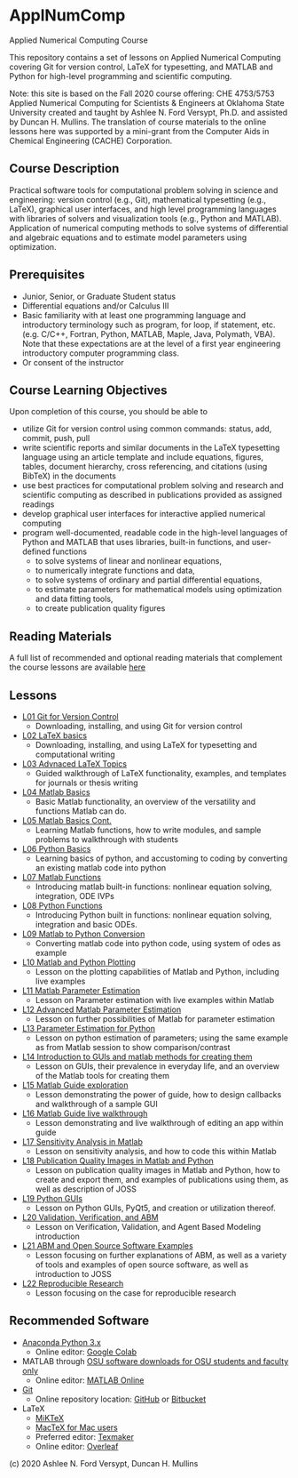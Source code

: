 # ApplNumComp
Applied Numerical Computing Course

This repository contains a set of lessons on Applied Numerical Computing covering Git for version control, LaTeX for typesetting, and MATLAB and Python for high-level programming and scientific computing. 

Note: this site is based on the Fall 2020 course offering: CHE 4753/5753 Applied Numerical Computing for Scientists & Engineers at Oklahoma State University created and taught by Ashlee N. Ford Versypt, Ph.D. and assisted by Duncan H. Mullins. The translation of course materials to the online lessons here was supported by a mini-grant from the Computer Aids in Chemical Engineering (CACHE) Corporation.

## Course Description
Practical software tools for computational problem solving in science and engineering: version control (e.g., Git), mathematical typesetting (e.g., LaTeX), graphical user interfaces, and high level programming languages with libraries of solvers and visualization tools (e.g., Python and MATLAB). Application of numerical computing methods to solve systems of differential and algebraic equations and to estimate model parameters using optimization.

## Prerequisites
* Junior, Senior, or Graduate Student status
* Differential equations and/or Calculus III
* Basic familiarity with at least one programming language and introductory terminology such as program, for loop, if statement, etc. (e.g. C/C++, Fortran, Python, MATLAB, Maple, Java, Polymath, VBA). Note that these expectations are at the level of a first year engineering introductory computer programming class.
* Or consent of the instructor

## Course Learning Objectives
Upon completion of this course, you should be able to
* utilize Git for version control using common commands: status, add, commit, push, pull
* write scientific reports and similar documents in the LaTeX typesetting language using an article template and include equations, figures, tables, document hierarchy, cross referencing, and citations (using BibTeX) in the documents
* use best practices for computational problem solving and research and scientific computing as described in publications provided as assigned readings
* develop graphical user interfaces for interactive applied numerical computing
* program well-documented, readable code in the high-level languages of Python and MATLAB that uses libraries, built-in functions, and user-defined functions
  * to solve systems of linear and nonlinear equations,
  * to numerically integrate functions and data,
  * to solve systems of ordinary and partial differential equations, 
  * to estimate parameters for mathematical models using optimization and data fitting tools, 
  * to create publication quality figures 

## Reading Materials
A full list of recommended and optional reading materials that complement the course lessons are available [here](https://github.com/ashleefv/ApplNumComp/blob/master/RecommendedReading.md)

## Lessons
* [L01 Git for Version Control](/L01%20Git%20for%20Version%20Control.md)
  * Downloading, installing, and using Git for version control
* [L02 LaTeX basics](/L02%20LaTeX%20Basics)
  * Downloading, installing, and using LaTeX for typesetting and computational writing
* [L03 Advnaced LaTeX Topics](/L03%20Advanced%20LaTeX%20Topics.md)
  * Guided walkthrough of LaTeX functionality, examples, and templates for journals or thesis writing
* [L04 Matlab Basics](/L04%20Matlab%20basics.md)
  * Basic Matlab functionality, an overview of the versatility and functions Matlab can do.
* [L05 Matlab Basics Cont.](/L05%20Matlab%20basics%20cont.md)
  * Learning Matlab functions, how to write modules, and sample problems to walkthrough with students
* [L06 Python Basics](/L06%20Python%20Basics.md)
  * Learning basics of python, and accustoming to coding by converting an existing matlab code into python
* [L07 Matlab Functions](/L07%20MATLAB%20Functions.md)
  * Introducing matlab built-in functions: nonlinear equation solving, integration, ODE IVPs
* [L08 Python Functions](/L08%20Python%20Functions.md)
  * Introducing Python built in functions: nonlinear equation solving, integration and basic ODEs.
* [L09 Matlab to Python Conversion](/L09%20MATLAB%20to%20Python%20conversions.md)
  * Converting matlab code into python code, using system of odes as example
* [L10 Matlab and Python Plotting](/L10%20Python%20and%20MATLAB%20Plotting.md)
  * Lesson on the plotting capabilities of Matlab and Python, including live examples
* [L11 Matlab Parameter Estimation](/L11%20Parameter%20Estimation%20for%20MATLAB.md)
  *  Lesson on Parameter estimation with live examples within Matlab
* [L12 Advanced Matlab Parameter Estimation](/L12%20Advanced%20Parameter%20Estimation%20in%20MATLAB.md)
  * Lesson on further possibilities of Matlab for parameter estimation
* [L13 Parameter Estimation for Python](/L13%20Python%20Parameter%20Estimation.md)
  * Lesson on python estimation of parameters; using the same example as from Matlab session to show comparison/contrast
* [L14 Introduction to GUIs and matlab methods for creating them](/L14%20Introduction%20to%20GUIs.md)
  * Lesson on GUIs, their prevalence in everyday life, and an overview of the Matlab tools for creating them
* [L15 Matlab Guide exploration](/L15%20MATLAB%20and%20GUIDE.md)
  * Lesson demonstrating the power of guide, how to design callbacks and walkthrough of a sample GUI
* [L16 Matlab Guide live walkthrough](/L16%20Further%20exploration%20of%20GUIDE%20in%20MATLAB.md)
  * Lesson demonstrating and live walkthrough of editing an app within guide
* [L17 Sensitivity Analysis in Matlab](/L17%20Sensitivity%20Analysis.md)
  * Lesson on sensitivity analysis, and how to code this within Matlab
* [L18 Publication Quality Images in Matlab and Python](/L18%20Publication%20Quality%20figures%20in%20MATLAB%20and%20Python.md)
  * Lesson on publication quality images in Matlab and Python, how to create and export them, and examples of publications using them, as well as description of JOSS
* [L19 Python GUIs](/L19%20GUIs%20in%20Python.md)
  * Lesson on Python GUIs, PyQt5, and creation or utilization thereof.
* [L20 Validation, Verification, and ABM](/L20%20Validation%20and%20Verification%20of%20ABM.md)
  * Lesson on Verification, Validation, and Agent Based Modeling introduction
* [L21 ABM and Open Source Software Examples](/L21%20Agent%20Based%20Modeling%20and%20Open%20Source%20Software.md)
  * Lesson focusing on further explanations of ABM, as well as a variety of tools and examples of open source software, as well as introduction to JOSS 
* [L22 Reproducible Research](/L22%20Reproducible%20Research%20Computing.md)
  * Lesson focusing on the case for reproducible research

## Recommended Software
* [Anaconda Python 3.x](https://www.anaconda.com/products/individual)
  * Online editor: [Google Colab](https://colab.research.google.com/)
* MATLAB through [OSU software downloads for OSU students and faculty only](https://ceat.okstate.edu/itservices/software-downloads/mathworks-matlab-simulink.html)
  * Online editor: [MATLAB Online](https://matlab.mathworks.com/)
* [Git](https://www.atlassian.com/git/tutorials/install-git)
  * Online repository location: [GitHub](https://github.com/) or [Bitbucket](https://bitbucket.org/)
* LaTeX
  * [MiKTeX](https://miktex.org/download)
  * [MacTeX for Mac users](http://www.tug.org/mactex/)
  * Preferred editor: [Texmaker](https://www.xm1math.net/texmaker/download.html)
  * Online editor: [Overleaf](https://www.overleaf.com)

  
(c) 2020 Ashlee N. Ford Versypt, Duncan H. Mullins
